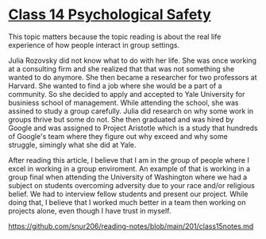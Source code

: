 # [Class 14 Psychological Safety](https://github.com/snur206/reading-notes/blob/main/201/class15notes.md)

This topic matters because the topic reading is about the real life experience of how people interact in group settings. 

Julia Rozovsky did not know what to do with her life. She was once working at a consulting firm and she realized that that was not something she wanted to do anymore. She then became a researcher for two professors at Harvard. She wanted to find a job where she would be a part of a community. So she decided to apply and accepted to Yale University for businiess school of management. While attending the school, she was assined to study a group carefully. Julia did research  on why some work in groups thrive but some do not. She then graduated and was hired by Google and was assigned to Project Aristotle which is a study that hundreds of Google's team where they figure out why exceed and why some struggle, simingly what she did at Yale. 

After reading this article, I believe that I am in the group of people where I excel in working in a group enviroment. An example of that is working in a group final when attending the University of Washington where we had a subject on students overcoming adversity due to your race and/or religious belief. We had to interview fellow students and present our project. While doing that, I believe that I worked much better in a team then working on projects alone, even though I have trust in myself.

https://github.com/snur206/reading-notes/blob/main/201/class15notes.md

